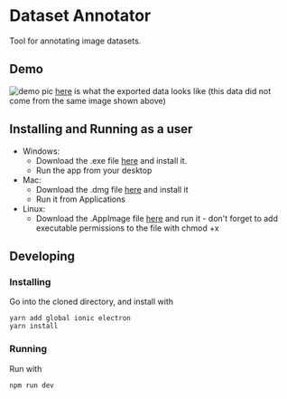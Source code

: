 # Dataset Annotator
Tool for annotating image datasets.
## Demo
![demo pic](https://s3.amazonaws.com/olegpublicbucket/Screen+Shot+2018-07-14+at+12.26.19+PM.png)
[here](https://pastebin.com/BYk2EKhG) is what the exported data looks like (this data did not come from the same image shown above)

## Installing and Running as a user
* Windows: 
  * Download the .exe file [here](https://github.com/omenyayl/dataset-annotator/releases/download/v0.7.2/dataset-annotator-setup-0.7.2.exe) and install it.
  * Run the app from your desktop
* Mac:
  * Download the .dmg file [here](https://github.com/omenyayl/dataset-annotator/releases/download/v0.7.2/dataset-annotator-0.7.2.dmg) and install it
  * Run it from Applications
* Linux:
  * Download the .AppImage file [here](https://github.com/omenyayl/dataset-annotator/releases/download/v0.7.2/dataset-annotator-0.7.2-x86_64.AppImage) and run it - don't forget to add executable permissions to the file with chmod +x 

## Developing
### Installing
Go into the cloned directory, and install with
```
yarn add global ionic electron
yarn install
```

### Running
Run with
```
npm run dev
```
